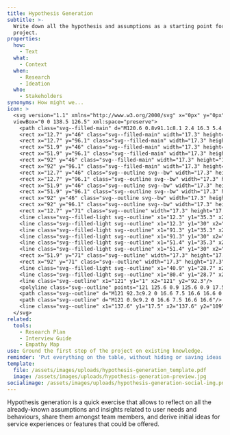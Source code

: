```yaml
---
title: Hypothesis Generation
subtitle: >-
  Write down all the hypothesis and assumptions as a starting point for the
  project.
properties:
  how:
    - Text
  what:
    - Context
  when:
    - Research
    - Ideation
  who:
    - Stakeholders
synonyms: How might we...
icon: >
  <svg version="1.1" xmlns="http://www.w3.org/2000/svg" x="0px" y="0px"
  viewBox="0 0 138.5 126.5" xml:space="preserve">
    <path class="svg--filled-main" d="M120.6 0.8v91.1c8.1 2.4 16.3 5.4 16.3 14.4V17C136.8 8 129.6 0.7 120.6 0.8"/>
    <rect x="12.7" y="46" class="svg--filled-main" width="17.3" height="17.3"/>
    <rect x="12.7" y="96.1" class="svg--filled-main" width="17.3" height="17.3"/>
    <rect x="51.9" y="46" class="svg--filled-main" width="17.3" height="17.3"/>
    <rect x="51.9" y="96.1" class="svg--filled-main" width="17.3" height="17.3"/>
    <rect x="92" y="46" class="svg--filled-main" width="17.3" height="17.3"/>
    <rect x="92" y="96.1" class="svg--filled-main" width="17.3" height="17.3"/>
    <rect x="12.7" y="46" class="svg--outline svg--bw" width="17.3" height="17.3"/>
    <rect x="12.7" y="96.1" class="svg--outline svg--bw" width="17.3" height="17.3"/>
    <rect x="51.9" y="46" class="svg--outline svg--bw" width="17.3" height="17.3"/>
    <rect x="51.9" y="96.1" class="svg--outline svg--bw" width="17.3" height="17.3"/>
    <rect x="92" y="46" class="svg--outline svg--bw" width="17.3" height="17.3"/>
    <rect x="92" y="96.1" class="svg--outline svg--bw" width="17.3" height="17.3"/>
    <rect x="12.7" y="71" class="svg--outline" width="17.3" height="17.3"/>
    <line class="svg--filled-light svg--outline" x1="12.3" y1="35.3" x2="22.3" y2="35.3"/>
    <line class="svg--filled-light svg--outline" x1="12.3" y1="30" x2="30" y2="30"/>
    <line class="svg--filled-light svg--outline" x1="91.3" y1="35.3" x2="101.2" y2="35.3"/>
    <line class="svg--filled-light svg--outline" x1="91.3" y1="30" x2="108.9" y2="30"/>
    <line class="svg--filled-light svg--outline" x1="51.4" y1="35.3" x2="61.4" y2="35.3"/>
    <line class="svg--filled-light svg--outline" x1="51.4" y1="30" x2="69.1" y2="30"/>
    <rect x="51.9" y="71" class="svg--outline" width="17.3" height="17.3"/>
    <rect x="92" y="71" class="svg--outline" width="17.3" height="17.3"/>
    <line class="svg--filled-light svg--outline" x1="40.9" y1="28.7" x2="40.9" y2="113.4"/>
    <line class="svg--filled-light svg--outline" x1="80.4" y1="28.7" x2="80.4" y2="113.4"/>
    <line class="svg--outline" x1="121" y1="1" x2="121" y2="92.3"/>
    <polyline class="svg--outline" points="121 125.6 0.9 125.6 0.9 17.5 120.4 17.5 "/>
    <path class="svg--outline" d="M121 92.3c9.2 0 16.6 7.5 16.6 16.6 0 9.2-7.5 16.6-16.6 16.6"/>
    <path class="svg--outline" d="M121 0.9c9.2 0 16.6 7.5 16.6 16.6"/>
    <line class="svg--outline" x1="137.6" y1="17.5" x2="137.6" y2="109"/>
  </svg>
related:
  tools:
    - Research Plan
    - Interview Guide
    - Empathy Map
use: Ground the first step of the project on existing knowledge.
reminder: 'Put everything on the table, without hiding or saving ideas for later.'
template:
  file: /assets/images/uploads/hypothesis-generation_template.pdf
  image: /assets/images/uploads/hypothesis-generation-preview.jpg
socialimage: /assets/images/uploads/hypothesis-generation-social-img.png
---
```

Hypothesis generation is a quick exercise that allows to reflect on all the already-known assumptions and insights related to user needs and behaviours, share them amongst team members, and derive initial ideas for service experiences or features that could be offered.
